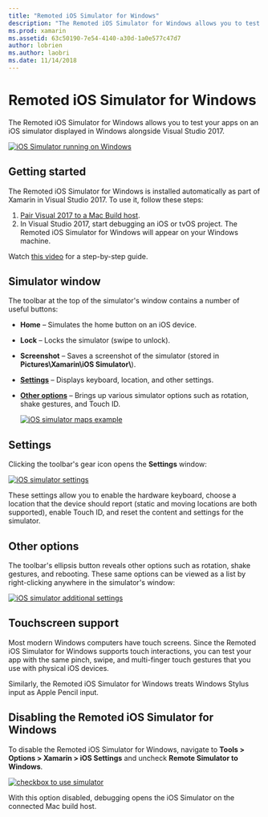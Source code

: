 ```yaml
---
title: "Remoted iOS Simulator for Windows"
description: "The Remoted iOS Simulator for Windows allows you to test your apps on an iOS simulator displayed in Windows alongside Visual Studio 2017."
ms.prod: xamarin
ms.assetid: 63c50190-7e54-4140-a30d-1a0e577c47d7
author: lobrien
ms.author: laobri
ms.date: 11/14/2018
---
```


# Remoted iOS Simulator for Windows

The Remoted iOS Simulator for Windows allows you to test your apps on an
iOS simulator displayed in Windows alongside Visual Studio 2017.

[![](images/hero-sml.png "iOS Simulator running on Windows")](images/hero.png#lightbox)

## Getting started

The Remoted iOS Simulator for Windows is installed automatically as part
of Xamarin in Visual Studio 2017. To use it, follow these steps:

1. [Pair Visual 2017 to a Mac Build host](~/ios/get-started/installation/windows/connecting-to-mac/index.md).
2. In Visual Studio 2017, start debugging an iOS or tvOS project. The 
Remoted iOS Simulator for Windows will appear on your Windows machine.

Watch [this video](deploy.md) for a step-by-step guide.

## Simulator window

The toolbar at the top of the simulator's window contains a number of 
useful buttons:

- **Home** – Simulates the home button on an iOS device.
- **Lock** – Locks the simulator (swipe to unlock).
- **Screenshot** – Saves a screenshot of the simulator (stored in **Pictures\Xamarin\iOS Simulator\\**).
- [**Settings**](#settings) – Displays keyboard, location, and other settings.
- [**Other options**](#other-options) – Brings up various simulator options such as rotation, shake gestures, and Touch ID.

    [![](images/maps-app-sml.png "iOS simulator maps example")](images/maps-app.png#lightbox)

## Settings

Clicking the toolbar's gear icon opens the **Settings** window:

[![](images/settings-sml.png "iOS simulator settings")](images/settings.png#lightbox)

These settings allow you to enable the hardware keyboard, choose a
location that the device should report (static and moving locations are
both supported), enable Touch ID, and reset the content and settings for
the simulator.

## Other options

The toolbar's ellipsis button reveals other options such as rotation,
shake gestures, and rebooting. These same options can be viewed as a list
by right-clicking anywhere in the simulator's window:

[![](images/more-sml.png "iOS simulator additional settings")](images/more.png#lightbox)

## Touchscreen support

Most modern Windows computers have touch screens. Since the Remoted iOS
Simulator for Windows supports touch interactions, you can test your app
with the same pinch, swipe, and multi-finger touch gestures that you use
with physical iOS devices.

Similarly, the Remoted iOS Simulator for Windows treats Windows Stylus
input as Apple Pencil input.

## Disabling the Remoted iOS Simulator for Windows

To disable the Remoted iOS Simulator for Windows, navigate to 
**Tools > Options > Xamarin > iOS Settings** and uncheck 
**Remote Simulator to Windows**.

[![](images/options-sml.png "checkbox to use simulator")](images/options.png#lightbox)

With this option disabled, debugging opens the iOS Simulator on 
the connected Mac build host.

